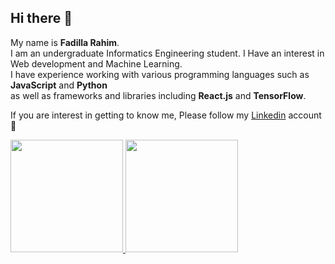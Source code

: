 ## Hi there 👋

My name is **Fadilla Rahim**.\
I am an undergraduate Informatics Engineering student. I Have an interest in Web development and Machine Learning.\
I have experience working with various programming languages such as **JavaScript** and **Python**\
as well as frameworks and libraries including **React.js** and **TensorFlow**.

If you are interest in getting to know me, Please follow my 
[Linkedin](https://www.linkedin.com/in/fadilla-rahim-96034621b/) account 👯


<p align="left">
<a href="https://github.com/fadillarahim">
  <img height="180em" src="https://github-readme-stats-eight-theta.vercel.app/api username=fadillarahim&show_icons=true&theme=algolia&include_all_commits=true&count_private=true"/>
  <img height="180em" src="https://github-readme-stats-eight-theta.vercel.app/api/top-langs/?username=fadillarahim&layout=compact&langs_count=8&theme=algolia"/>
</a>
</p>



<!--
**fadillarahim/fadillarahim** is a ✨ _special_ ✨ repository because its `README.md` (this file) appears on your GitHub profile.

Here are some ideas to get you started:

- 🔭 I’m currently working on ...
- 🌱 I’m currently learning ...
- 👯 I’m looking to collaborate on ...
- 🤔 I’m looking for help with ...
- 💬 Ask me about ...
- 📫 How to reach me: ...
- 😄 Pronouns: ...
- ⚡ Fun fact: ...
-->
